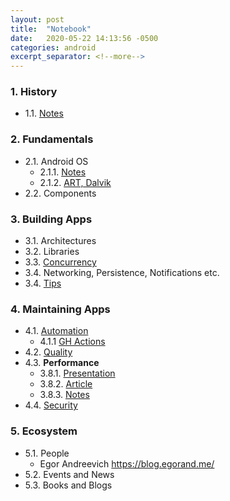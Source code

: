 ```yaml
---
layout: post
title:  "Notebook"
date:   2020-05-22 14:13:56 -0500
categories: android
excerpt_separator: <!--more-->
---
```

### 1. History
* 1.1. [Notes](https://github.com/arsent/lab/wiki/Android:-History)

### 2. Fundamentals

* 2.1. Android OS
    * 2.1.1. [Notes](https://github.com/arsent/lab/wiki/Android:-OS)
    * 2.1.2. [ART, Dalvik](https://github.com/arsent/lab/wiki/Android:-Compilers)
* 2.2. Components

### 3. Building Apps
* 3.1. Architectures 
* 3.2. Libraries
* 3.3. [Concurrency](https://github.com/arsent/lab/wiki/Android:-Concurrency)
* 3.4. Networking, Persistence, Notifications etc.
* 3.4. [Tips](https://github.com/arsent/lab/wiki/Android:-Tips)

### 4. Maintaining Apps
* 4.1. [Automation](https://github.com/arsent/lab/wiki/Article:-Automation)
    * 4.1.1 [GH Actions](https://github.com/arsent/lab/wiki/Android:-GH-Actions)
* 4.2. [Quality](https://github.com/arsent/lab/wiki/Android:-Quality-Apps)
* 4.3. **Performance**
    * 3.8.1. [Presentation](https://github.com/arsent/lab/wiki/Android:-Performance-Presentation)
    * 3.8.2. [Article](https://github.com/arsent/lab/wiki/Article:-Perfomance)
    * 3.8.3. [Notes](https://github.com/arsent/lab/wiki/Report:-Android-Performance)
* 4.4. [Security](https://github.com/arsent/lab/wiki/Android:-Security)

### 5. Ecosystem
* 5.1. People
    * Egor Andreevich https://blog.egorand.me/
* 5.2. Events and News
* 5.3. Books and Blogs
